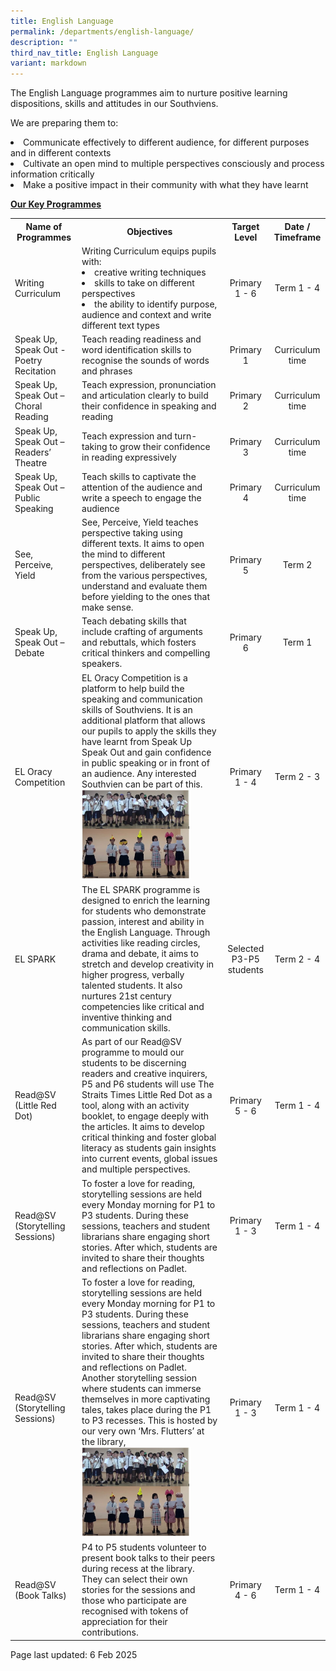 ```yaml
---
title: English Language
permalink: /departments/english-language/
description: ""
third_nav_title: English Language
variant: markdown
---
```

<p>The English Language programmes aim to nurture positive learning dispositions, skills and attitudes in our Southviens.</p>
<p>We are preparing them to:</p>
<li>Communicate effectively to different audience, for different purposes and in different contexts<br></li><li>Cultivate an open mind to multiple perspectives consciously and process information critically<br></li><li>Make a positive impact in their community with what they have learnt<br>
<p><strong><u>Our Key Programmes</u></strong></p>
<table>
<tbody>
<tr>
<th style="text-align: center;">
<strong>Name of Programmes</strong>
</th>
<th style="text-align: center;">
	<strong>Objectives</strong>
</th>
<th style="text-align: center;">
<strong>Target Level</strong>

</th><th style="text-align: center;">
<strong>Date / Timeframe</strong>
</th>
</tr>
<tr>
<td>Writing Curriculum</td>
<td>Writing Curriculum equips pupils with:
<li> creative writing techniques
	</li><li> skills to take on different perspectives
	</li><li> the ability to identify purpose, audience and context and write different text types
</li></td><td style="text-align: center;">
Primary 1 - 6
</td>
<td style="text-align: center;">
Term 1 - 4
</td>
</tr>
<tr>
<td>
Speak Up, Speak Out - Poetry Recitation
</td>
<td>
Teach reading readiness and word identification skills to recognise the sounds of words and phrases
</td>
<td style="text-align: center;">Primary 1</td>
<td style="text-align: center;">
Curriculum time
</td>
</tr>
<tr>
<td>Speak Up, Speak Out – Choral Reading</td>
<td>
Teach expression, pronunciation and articulation clearly to build their confidence in speaking and reading
</td>
<td style="text-align: center;">Primary 2</td>
<td style="text-align: center;">
Curriculum time
</td>
</tr>
<tr>
<td>Speak Up, Speak Out – Readers’ Theatre</td>
<td>
Teach expression and turn-taking to grow their confidence in reading expressively
</td>
<td style="text-align: center;">Primary 3</td>
<td style="text-align: center;">Curriculum time</td>
</tr>
<tr>
<td>
Speak Up, Speak Out – Public Speaking
</td>
<td>
Teach skills to captivate the attention of the audience and write a speech to engage the audience
</td>
<td style="text-align: center;">
Primary 4
</td>
<td style="text-align: center;">
Curriculum time
</td>
</tr>
<tr>
	<td>
See, Perceive, Yield
</td>
<td>
See, Perceive, Yield teaches perspective taking using different texts. It aims to open the mind to different perspectives, deliberately see from the various perspectives, understand and evaluate them before yielding to the ones that make sense.
</td>
<td style="text-align: center;">
Primary 5
</td>
<td style="text-align: center;">
Term 2
</td>
		</tr>
		<tr>
<td>Speak Up, Speak Out – Debate</td>
<td>
Teach debating skills that include crafting of arguments and rebuttals, which fosters critical thinkers and compelling speakers.
</td>
<td style="text-align: center;">
Primary 6
</td>
<td style="text-align: center;">
Term 1
</td>
</tr>
<tr>
	<td>EL Oracy Competition</td>
<td>
EL Oracy Competition is a platform to help build the speaking and communication skills of Southviens. It is an additional platform that allows our pupils to apply the skills they have learnt from Speak Up Speak Out and gain confidence in public speaking or in front of an audience. Any interested Southvien can be part of this.<br>
	<img src="/images/el2.jpg" style="width: 80%">
</td>
<td style="text-align: center;">
Primary 1 - 4
</td>
<td style="text-align: center;">Term 2 - 3
	</td>
		</tr>
	<tr>
	<td>EL SPARK</td>
<td>
The EL SPARK programme is designed to enrich the learning for students who demonstrate passion, interest and ability in the English Language. Through activities like reading circles, drama and debate, it aims to stretch and develop creativity in higher progress, verbally talented students. It also nurtures 21st century competencies like critical and inventive thinking and communication skills.</td>
<td style="text-align: center;">
Selected P3-P5 students
</td>
<td style="text-align: center;">Term 2 - 4
	</td>
		</tr>
		<tr>
	<td>Read@SV (Little Red Dot)</td>
<td>
As part of our Read@SV programme to mould our students to be discerning readers and creative inquirers, P5 and P6 students will use The Straits Times Little Red Dot as a tool, along with an activity booklet, to engage deeply with the articles. It aims to develop critical thinking and foster global literacy as students gain insights into current events, global issues and multiple perspectives.</td>
<td style="text-align: center;">
Primary 5 - 6
</td>
<td style="text-align: center;">Term 1 - 4
	</td>
		</tr>
			<tr>
	<td>Read@SV (Storytelling Sessions)</td>
<td>
To foster a love for reading, storytelling sessions are held every Monday morning for P1 to P3 students. During these sessions, teachers and student librarians share engaging short stories. After which, students are invited to share their thoughts and reflections on Padlet.</td>
<td style="text-align: center;">
Primary 1 - 3
</td>
<td style="text-align: center;">Term 1 - 4
	</td>
		</tr>
			<tr>
	<td>Read@SV (Storytelling Sessions)</td>
<td>
To foster a love for reading, storytelling sessions are held every Monday morning for P1 to P3 students. During these sessions, teachers and student librarians share engaging short stories. After which, students are invited to share their thoughts and reflections on Padlet. Another storytelling session where students can immerse themselves in more captivating tales, takes place during the P1 to P3 recesses. This is hosted by our very own ‘Mrs. Flutters’ at the library, <img src="/images/el2.jpg" style="width: 80%"></td>
<td style="text-align: center;">
Primary 1 - 3
</td>
<td style="text-align: center;">Term 1 - 4
	</td>
		</tr>
				<tr>
	<td>Read@SV (Book Talks)
</td>
<td>
P4 to P5 students volunteer to present book talks to their peers during recess at the library. They can select their own stories for the sessions and those who participate are recognised with tokens of appreciation for their contributions.</td>
<td style="text-align: center;">
Primary 4 - 6
</td>
<td style="text-align: center;">Term 1 - 4
	</td>
		</tr>
		</tbody>
	</table>

<p>Page last updated: 6 Feb 2025</p></li>